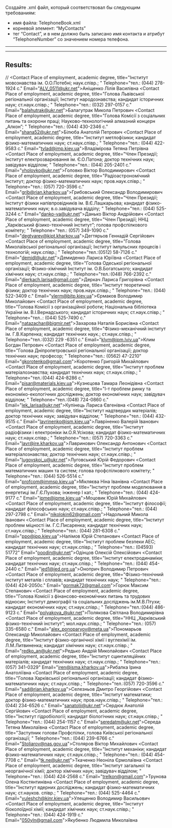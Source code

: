 ﻿Создайте .xml файл, который соответствовал бы следующим требованиям:
- имя файла: TelephoneBook.xml
- корневой элемент: “MyContacts”
- тег “Contact”, и в нем должно быть записано имя контакта и атрибут “TelephoneNumber”
со значением номера телефона.
--------------------------------------------------------------------------------------------------
--------------------------------------------------------------------------------------------------
Results:
--------------------------------------------------------------------------------------------------
//<?xml version="1.0" encoding="utf-8"?>
<MyContacts>
	<Contact Place of employment, academic degree, title="Інститут мовознавства ім. О.О.Потебні; наук.співр.; " Telephone="тел.: (044) 278-1924 с." Email="ALV_0511@ukr.net">Аніщенко Лілія Василівна</Contact>
	<Contact Place of employment, academic degree, title="Голова Львівської регіональної організації; Інститут народознавства; кандидат історичних наук; ст.наук.співр.; " Telephone="тел.: (032) 297-0157 с." Email="balahutrak@ukr.net">Балагутрак Микола Петрович</Contact>
	<Contact Place of employment, academic degree, title="Голова Комісії з соціальних питань та охорони праці; Науково-технологічний алмазний концерн „Алкон”; " Telephone="тел.: (044) 430-2346 с." Email="shana52@ukr.net">Білюба Анатолій Петрович</Contact>
	<Contact Place of employment, academic degree, title="Інститут метлофізики; кандидат фізико-математичних наук; ст.наук.співр.; " Telephone="тел.: (044) 422-9583 с." Email="tvlad@imp.kiev.ua">Владімірова Тетяна Петрівна</Contact>
	<Contact Place of employment, academic degree, title="Член Президії; Інститут електрозварювання ім. Є.О.Патона; доктор технічних наук; завідувач відділом; " Telephone="тел.: (044) 205-2401 с." Email="vholovko@ukr.net">Головко Віктор Володимирович</Contact>
	<Contact Place of employment, academic degree, title="Радіоастрономічний Інститут; доктор фізико-математичних наук; пров.наук.співр.; " Telephone="тел.: (057) 720-3596 с." Email="grib@rian.kharkov.ua">Грибовський Олександр Володимирович</Contact>
	<Contact Place of employment, academic degree, title="Член Президії; Інститут фізики напівпровідників ім. В.Є.Лашкарьова; кандидат фізико-математичних наук; в.о.завідувача відділу; " Telephone="тел.: (044) 525-3244 с." Email="danko-va@ukr.net">Данько Віктор Андрійович</Contact>
	<Contact Place of employment, academic degree, title="Член Президії; ННЦ „Харківський фізико-технічний інститут”; голова профспілкового комітету; " Telephone="тел.: (057) 349-1090 с." Email="degtyarev@kipt.kharkov.ua">Дегтярьов Геннадій Сергійович</Contact>
	<Contact Place of employment, academic degree, title="Голова Миколаївської регіональної організації; Інститут імпульсних процесів і технологій; наук.співр.; " Telephone="тел.:(0512) 58-7126 с." Email="demidl@ukr.net">Демиденко Лариса Юріївна</Contact>
	<Contact Place of employment, academic degree, title="Голова  Одеської регіональної організації; Фізико-хімічний Інститут ім. О.В.Богатського; кандидат хімічних наук; ст.наук.співр.; " Telephone="тел.:(048) 766-2392 с." Email="dierkach.larisa@gmail.com">Деркач Лариса Григорівна</Contact>
	<Contact Place of employment, academic degree, title="Інститут теоретичної фізики; доктор технічних наук; пров.наук.співр.; " Telephone="тел.: (044) 522-3409 с." Email="vlerm@bitp.kiev.ua">Єрмаков Володимир Миколайович</Contact>
	<Contact Place of employment, academic degree, title="Голова Комісії з організаційної роботи; Національна бібліотека України ім. В.І.Вернадського; кандидат історичних наук; ст.наук.співр.; " Telephone="тел..: (044) 525-7490 с." Email="natazachar@bigmir.net">Захарова Наталія Борисівна</Contact>
	<Contact Place of employment, academic degree, title="Фізико-механічний інститут ім. Г.В.Карпенка; кандидат технічних наук.; ст.наук.співр.; " Telephone="тел.:(032) 229 -6351 с." Email="klym@ipm.lviv.ua">Клим Богдан Петрович</Contact>
	<Contact Place of employment, academic degree, title="Голова Дніпропетровської регіональної організації; доктор технічних наук; професор; " Telephone="тел.: (0562) 47-2210" Email="gkorotenko@gmail.com">Коротенко Григорій Михайлович</Contact>
	<Contact Place of employment, academic degree, title="Інститут проблем матеріалознавства; кандидат технічних наук; ст.наук.співр.; " Telephone="тел.:(044) 424-8286 с." Email="pisar@materials.kiev.ua">Кузнєцова Тамара Леонідівна</Contact>
	<Contact Place of employment, academic degree, title="І-т проблем ринку та економіко-екологічних досліджень; доктор економічних наук; завідувач відділом; " Telephone="тел.:(048) 724-0860 с." Email="lek_larisa@ukr.net">Купінець Лариса Євгенівна</Contact>
	<Contact Place of employment, academic degree, title="Інститут надтвердих матеріалів; доктор технічних наук; завідувач відділом; " Telephone="тел.: (044) 432-9515 с." Email="lavrinenko@ism.kiev.ua">Лавріненко Валерій Іванович</Contact>
	<Contact Place of employment, academic degree, title="Інститут радіофізики і електроніки ім.О.Я.Усікова; кандидат фізико-математичних наук; ст.наук.співр.; " Telephone="тел.: (057) 720-3363 с." Email="lavr@ire.kharkov.ua">Лавринович Олександр Антонович</Contact>
	<Contact Place of employment, academic degree, title="Інститут проблем матеріалознавства; доктор технічних наук; ст.наук.співр.; " Email="lugovskoi_u@ukr.net">Луговський Юрій Федорович</Contact>
	<Contact Place of employment, academic degree, title="Інститут проблем математичних машин та систем; голова профспілкового комітету; " Telephone="тел.: (044) 526-5514 с." Email="profcom@immsp.kiev.ua">Мікляєва Ніна  Іванівна</Contact>
	<Contact Place of employment, academic degree, title="Інститут проблем моделювання в енергетиці ім.Г.Є.Пухова; інженер І кат.; " Telephone="тел.: (044) 424-9177 с." Email="ipme@ipme.kiev.ua">Моцовик Юрій Михайлович</Contact>
	<Contact Place of employment, academic degree, title="Інститут філософії; кандидат філософських наук; ст.наук.співр.; " Telephone="тел.: (044) 297-2798 с." Email="nikolokin62@gmail.com">Надольний  Микола Іванович</Contact>
	<Contact Place of employment, academic degree, title="Інститут проблем міцності ім. Г.С.Писаренка; кандидат технічних наук; ст.наук.співр.; " Telephone="тел.: (044) 281-6308 с." Email="ppo@ipp.kiev.ua">Налімов Юрій Степанович</Contact>
	<Contact Place of employment, academic degree, title="Інститут проблем безпеки АЕС; кандидат технічних наук; ст.наук.співр.; " Telephone="тел.: (04593) 51772" Email="ooodin@ukr.net">Одінцов Олексій Олексійович</Contact>
	<Contact Place of employment, academic degree, title="Інститут електродинаміки; кандидат технічних наук; ст.наук.співр.; " Telephone="тел.: (044) 454-2440 с." Email="ied1@ied.org.ua">Оноприч Володимир Петрович</Contact>
	<Contact Place of employment, academic degree, title="Фізико-технічний інститут металів і сплавів; кандидат технічних наук; " Telephone="тел.: (044) 424-2050с." Email="gormak72@gmail.com">Горюк Максим Степанович</Contact>
	<Contact Place of employment, academic degree, title="Голова Комісії з фінансово-економічних питань та трудових відносин; Інститут демографії та соціальних досліджень ім.М.В.Птухи; кандидат економічних наук; ст.наук.співр.; " Telephone="тел.:(044) 486-9123 с." Email="polyakova_@ukr.net">Полякова Світлана Володимирівна</Contact>
	<Contact Place of employment, academic degree, title="ННЦ „Харківський фізико-технічний інститут”; мол.наук.співр.; " Telephone="тел.: (057) 335-6580 с." Email="alex_ponoparyov@meta.ua">Пономарьов Олександр Миколайович</Contact>
	<Contact Place of employment, academic degree, title="Інститут фізико-органічної хімії і вуглехімії ім. Л.М.Литвиненка; кандидат хімічних наук; ст.наук.співр.; " Email="redko_an@ukr.net">Редько Андрій Миколайович</Contact>
	<Contact Place of employment, academic degree, title="Інститут сцинтиляційних матеріалів; кандидат технічних наук; ст.наук.співр.; " Telephone="тел.: (057) 341-0329" Email="iren@isma.kharkov.ua">Рибалка Ірина Анатоліївна</Contact>
	<Contact Place of employment, academic degree, title="Голова Харківської регіональної організації; кандидат фізико-математичних наук; ст.наук.співр.; " Telephone="тел.:(057) 720-3596 с." Email="sad@rian.kharkov.ua">Селезньов Дмитро Георгійович</Contact>
	<Contact Place of employment, academic degree, title="Інститут математики; доктор фізико-математичних наук; пров.наук.співр.; " Telephone="тел.: (044) 234-6526 с." Email="sanatolii@ukr.net">Сердюк Анатолій Сергійович</Contact>
	<Contact Place of employment, academic degree, title="Інститут гідробіології; кандидат біологічних наук; ст.наук.співр.; " Telephone="тел.: (044) 254-1157 с." Email="seredatm@ukr.net">Середа Тетяна Миколаївна</Contact>
	<Contact Place of employment, academic degree, title="Заступник голови Профспілки, голова Київської регіональної організації; " Telephone="тел.: (044) 239-6766 с." Email="Stoliarov@nas.gov.ua">Столяров Віктор Михайлович</Contact>
	<Contact Place of employment, academic degree, title="Інститут механіки; кандидат фізико-математичних наук; ст.наук.співр.; " Telephone="тел.: (044) 454-7708 с." Email="tk.ne@ukr.net">Ткаченко Неоніла Єрмолаївна</Contact>
	<Contact Place of employment, academic degree, title="Інститут загальної та неорганічної хімії; доктор хімічних наук; завідувач відділом; " Telephone="тел.: (044) 424-2568 с." Email="trelkon@gmail.com">Трунова Олена Костянтинівна</Contact>
	<Contact Place of employment, academic degree, title="Інститут ядерних досліджень; кандидат фізико-математичних наук; ст.науков. співр.; " Telephone="тел.: (044) 525-4464 с." Email="vuleshch@kinr.kiev.ua">Улещенко Володимир Васильович</Contact>
	<Contact Place of employment, academic degree, title="Інститут біоколоїдної хімії; кандидат хімічних наук; ст.наук.співр.; " Telephone="тел.: (044) 424-1919 с." Email="050yln@gmail.com">Якубенко Людмила Миколаївна</Contact>
</MyContacts>
